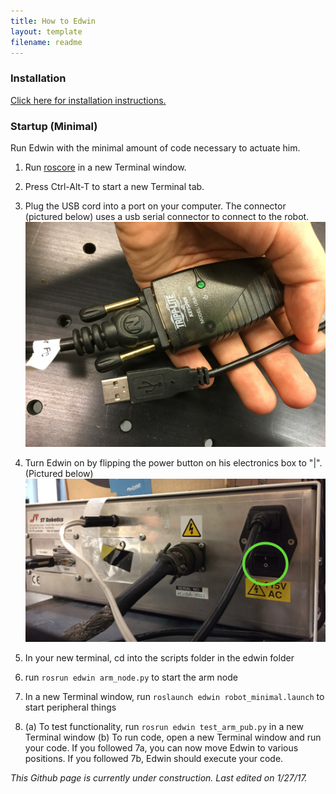 ```yaml
---
title: How to Edwin
layout: template
filename: readme
---
```


### Installation

[Click here for installation instructions.](install_edwin)

### Startup (Minimal)

Run Edwin with the minimal amount of code necessary to actuate him.

  1. Run [roscore](http://wiki.ros.org/roscore) in a new Terminal window.
  2. Press Ctrl-Alt-T to start a new Terminal tab.
  3. Plug the USB cord into a port on your computer. The connector (pictured below) uses a usb serial connector to connect to the robot.
  ![Connector](images/USBConnect.jpeg)

  4. Turn Edwin on by flipping the power button on his electronics box to "|". (Pictured below)
  ![Switch](images/PowerSwitch.jpeg)

  5. In your new terminal, cd into the scripts folder in the edwin folder
  6. run `rosrun edwin arm_node.py` to start the arm node
  6. In a new Terminal window, run `roslaunch edwin robot_minimal.launch` to start peripheral things
  7. (a) To test functionality, run `rosrun edwin test_arm_pub.py` in a new Terminal window
     (b) To run code, open a new Terminal window and run your code.
If you followed 7a, you can now move Edwin to various positions. If you followed
7b, Edwin should execute your code.

*This Github page is currently under construction. Last edited on 1/27/17.*
